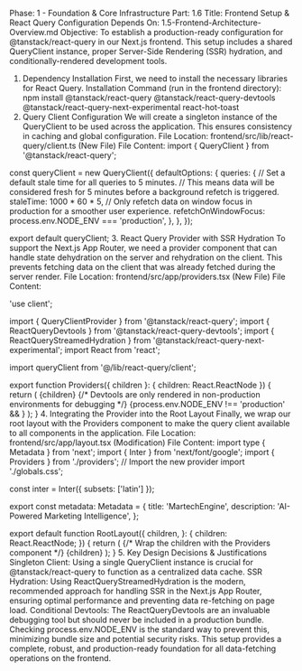 Phase: 1 - Foundation & Core Infrastructure
Part: 1.6
Title: Frontend Setup & React Query Configuration
Depends On: 1.5-Frontend-Architecture-Overview.md
Objective: To establish a production-ready configuration for @tanstack/react-query in our Next.js frontend. This setup includes a shared QueryClient instance, proper Server-Side Rendering (SSR) hydration, and conditionally-rendered development tools.
1. Dependency Installation
First, we need to install the necessary libraries for React Query.
Installation Command (run in the frontend directory):
npm install @tanstack/react-query @tanstack/react-query-devtools @tanstack/react-query-next-experimental react-hot-toast
2. Query Client Configuration
We will create a singleton instance of the QueryClient to be used across the application. This ensures consistency in caching and global configuration.
File Location: frontend/src/lib/react-query/client.ts (New File)
File Content:
import { QueryClient } from '@tanstack/react-query';

const queryClient = new QueryClient({
  defaultOptions: {
    queries: {
      // Set a default stale time for all queries to 5 minutes.
      // This means data will be considered fresh for 5 minutes before a background refetch is triggered.
      staleTime: 1000 * 60 * 5,
      // Only refetch data on window focus in production for a smoother user experience.
      refetchOnWindowFocus: process.env.NODE_ENV === 'production', 
    },
  },
});

export default queryClient;
3. React Query Provider with SSR Hydration
To support the Next.js App Router, we need a provider component that can handle state dehydration on the server and rehydration on the client. This prevents fetching data on the client that was already fetched during the server render.
File Location: frontend/src/app/providers.tsx (New File)
File Content:

'use client';

import { QueryClientProvider } from '@tanstack/react-query';
import { ReactQueryDevtools } from '@tanstack/react-query-devtools';
import { ReactQueryStreamedHydration } from '@tanstack/react-query-next-experimental';
import React from 'react';

import queryClient from '@/lib/react-query/client';

export function Providers({ children }: { children: React.ReactNode }) {
  return (
    <QueryClientProvider client={queryClient}>
      <ReactQueryStreamedHydration>
        {children}
      </ReactQueryStreamedHydration>
      {/* Devtools are only rendered in non-production environments for debugging */}
      {process.env.NODE_ENV !== 'production' && <ReactQueryDevtools initialIsOpen={false} />}
    </QueryClientProvider>
  );
}
4. Integrating the Provider into the Root Layout
Finally, we wrap our root layout with the Providers component to make the query client available to all components in the application.
File Location: frontend/src/app/layout.tsx (Modification)
File Content:
import type { Metadata } from 'next';
import { Inter } from 'next/font/google';
import { Providers } from './providers'; // Import the new provider
import './globals.css';

const inter = Inter({ subsets: ['latin'] });

export const metadata: Metadata = {
  title: 'MartechEngine',
  description: 'AI-Powered Marketing Intelligence',
};

export default function RootLayout({
  children,
}: {
  children: React.ReactNode;
}) {
  return (
    <html lang="en">
      <body className={inter.className}>
        {/* Wrap the children with the Providers component */}
        <Providers>{children}</Providers>
      </body>
    </html>
  );
}
5. Key Design Decisions & Justifications
Singleton Client: Using a single QueryClient instance is crucial for @tanstack/react-query to function as a centralized data cache.
SSR Hydration: Using ReactQueryStreamedHydration is the modern, recommended approach for handling SSR in the Next.js App Router, ensuring optimal performance and preventing data re-fetching on page load.
Conditional Devtools: The ReactQueryDevtools are an invaluable debugging tool but should never be included in a production bundle. Checking process.env.NODE_ENV is the standard way to prevent this, minimizing bundle size and potential security risks.
This setup provides a complete, robust, and production-ready foundation for all data-fetching operations on the frontend.
